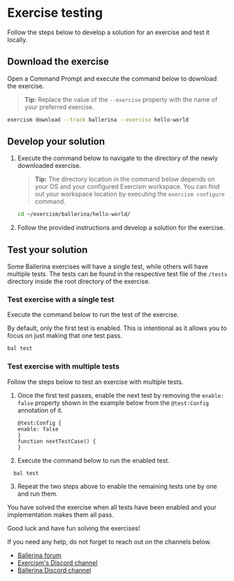 # Exercise testing

Follow the steps below to develop a solution for an exercise and test it locally.

## Download the exercise

Open a Command Prompt and execute the command below to download the exercise.

>**Tip:** Replace the value of the `--exercise` property with the name of your preferred exercise.

```sh
exercism download --track ballerina --exercise hello-world
```

## Develop your solution

1. Execute the command below to navigate to the directory of the newly downloaded exercise.

     >**Tip:** The directory location in the command below depends on your OS and your configured Exercism workspace. You can find out your workspace location by executing the `exercism configure` command.

     ```sh
     cd ~/exercism/ballerina/hello-world/
     ```

2. Follow the provided instructions and develop a solution for the exercise.

## Test your solution

Some Ballerina exercises will have a single test, while others will have multiple tests. The tests can be found in the respective test file of the `/tests` directory inside the root directory of the exercise.

### Test exercise with a single test

Execute the command below to run the test of the exercise.

By default, only the first test is enabled. This is intentional as it allows you to focus on just making that one test pass. 
     
```sh
bal test
```

### Test exercise with multiple tests

Follow the steps below to test an exercise with multiple tests.

1. Once the first test passes, enable the next test by removing the `enable: false` property shown in the example below from the `@test:Config` annotation of it.

     ```ballerina
     @test:Config {
     enable: false
     }
     function nextTestCase() {
     }
     ``` 

2.  Execute the command below to run the enabled test.

   ```sh
     bal test
   ```

3. Repeat the two steps above to enable the remaining tests one by one and run them.

You have solved the exercise when all tests have been enabled and your implementation makes them all pass.

Good luck and have fun solving the exercises!

If you need any help, do not forget to reach out on the channels below.
- [Ballerina forum](https://forum.exercism.org/c/programming/ballerina/232)
- [Exercism's Discord channel](https://exercism.org/r/discord)
- [Ballerina Discord channel](https://discord.gg/ballerinalang)
